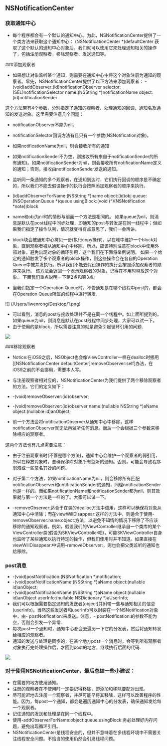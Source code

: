 ## NSNotificationCenter

### 获取通知中心

- 每个程序都会有一个默认的通知中心。为此，NSNotificationCenter提供了一个类方法来获取这个通知中心：
(NSNotificationCenter *)defaultCenter
获取了这个默认的通知中心对象后，我们就可以使用它来处理通知相关的操作了，包括注册观察者，移除观察者、发送通知等。

###添加观察者

- 如果想让对象监听某个通知，则需要在通知中心中将这个对象注册为通知的观察者。早先，NSNotificationCenter提供了以下方法来添加观察者：
-(void)addObserver:(id)notificationObserver
           selector:(SEL)notificationSelector
               name:(NSString *)notificationName
             object:(id)notificationSender

这个方法带有4个参数，分别指定了通知的观察者、处理通知的回调、通知名及通知的发送对象。这里需要注意几个问题：

- notificationObserver不能为nil。
- notificationSelector回调方法有且只有一个参数(NSNotification对象)。
- 如果notificationName为nil，则会接收所有的通知
- 如果notificationSender不为空，则接收所有来自于notificationSender的所有通知)。如果notificationSender为nil，则会接收所有notificationName定义的通知；否则，接收由notificationSender发送的通知。
- 监听同一条通知的多个观察者，在通知到达时，它们执行回调的顺序是不确定的，所以我们不能去假设操作的执行会按照添加观察者的顺序来执行。

- (id<NSObject>)addObserverForName:(NSString *)name
                            object:(id)obj
                             queue:(NSOperationQueue *)queue
                        usingBlock:(void (^)(NSNotification *note))block

- name和obj为nil时的情形与前面一个方法是相同的。
如果queue为nil，则消息是默认在post线程中同步处理，即通知的post与转发是在同一线程中；但如果我们指定了操作队列，情况就变得有点意思了，我们一会再讲。
- block块会被通知中心拷贝一份(执行copy操作)，以在堆中维护一个block对象，直到观察者被从通知中心中移除。所以，应该特别注意在block中使用外部对象，避免出现对象的循环引用，这个我们在下面将举例说明。
如果一个给定的通知触发了多个观察者的block操作，则这些操作会在各自的Operation Queue中被并发执行。所以我们不能去假设操作的执行会按照添加观察者的顺序来执行。
该方法会返回一个表示观察者的对象，记得在不用时释放这个对象。
下面我们重点说明一下第2点和第3点。

- 当我们指定一个Operation Queue时，不管通知是在哪个线程中post的，都会在Operation Queue所属的线程中进行转发.

![] (/Users/liwenrong/Desktop/1.png)

- 可以看到，消息的post与接收处理并不是在同一个线程中。如上面所提到的，如果queue为nil，则消息是默认在post线程中同步处理，大家可以试一下。
- 由于使用的是block，所以需要注意的就是避免引起循环引用的问题.

![](/Users/liwenrong/Desktop/3.png)


###移除观察者

- Notice:在iOS9之后，NSObject也会像ViewController一样在dealloc时挪用[[NSNotificationCenter defaultCenter]removeObserver:self]办法，在iOS9之前的不会挪用，需要本人写。

- 与注册观察者相对应的，NSNotificationCenter为我们提供了两个移除观察者的方法。它们的定义如下：

- -(void)removeObserver:(id)observer;
- -(void)removeObserver:(id)observer name:(nullable NSString *)aName object:(nullable id)anObject;

- 前一个方法会将notificationObserver从通知中心中移除，这样notificationObserver就无法再监听任何消息。而后一个会根据三个参数来移除相应的观察者。

 这两个方法也有几点需要注意：

- 由于注册观察者时(不管是哪个方法)，通知中心会维护一个观察者的弱引用，所以在释放对象时，要确保移除对象所有监听的通知。否则，可能会导致程序崩溃或一些莫名其妙的问题。

- 对于第二个方法，如果notificationName为nil，则会移除所有匹配notificationObserver和notificationSender的通知，同理notificationSender也是一样的。而如果notificationName和notificationSender都为nil，则其效果就与第一个方法是一样的了。大家可以试一下。

- –removeObserver:适合于在类的dealloc方法中调用，这样可以确保将对象从通知中心中清除；而在viewWillDisappear:这样的方法中，则适合于使用-removeObserver:name:object:方法，以避免不知情的情况下移除了不应该移除的通知观察者。例如，假设我们的ViewController继承自一个类库的某个ViewController类(假设为SKViewController吧)，可能SKViewController自身也监听了某些通知以执行特定的操作，但我们使用时并不知道。如果直接在viewWillDisappear:中调用–removeObserver:，则也会把父类监听的通知也给移除。

### post消息
- -(void)postNotification:(NSNotification *)notification;
- -(void)postNotificationName:(NSString *)aName object:(nullable id)anObject;
- -(void)postNotificationName:(NSString *)aName object:(nullable id)anObject userInfo:(nullable NSDictionary *)aUserInfo;
- 我们可以根据需要指定通知的发送者(object)并附带一些与通知相关的信息(userInfo)，当然这些发送者和userInfo可以封装在一个NSNotification对象中，由- postNotification:来发送。注意，- postNotification:的参数不能为空，否则会引发一个异常.
- 每次post一个通知时，通知中心都会去遍历一下它的分发表，然后将通知转发给相应的观察者。
- 通知的发送与处理是同步的，在某个地方post一个消息时，会等到所有观察者对象执行完处理操作后，才回到post的地方，继续执行后面的代码.

![](/Users/liwenrong/Desktop/2.png)

### 对于使用NSNotificationCenter，最后总结一些小建议：

- 在需要的地方使用通知。
- 注册的观察者在不使用时一定要记得移除，即添加和移除要配对出现。
- 尽可能迟地去注册一个观察者，并尽可能早将其移除，这样可以改善程序的性能。因为，每post一个通知，都会是遍历通知中心的分发表，确保通知发给每一个观察者。
- 记住通知的发送和处理是在同一个线程中。
- 使用-addObserverForName:object:queue:usingBlock:务必处理好内存问题，避免出现循环引用。
- NSNotificationCenter是线程安全的，但并不意味着在多线程环境中不需要关注线程安全问题。不恰当的使用仍然会引发线程问题。
